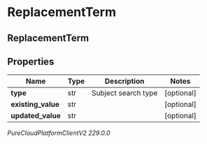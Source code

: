 # ReplacementTerm

## ReplacementTerm

## Properties

|Name | Type | Description | Notes|
|------------ | ------------- | ------------- | -------------|
| **type** | str | Subject search type | [optional] |
| **existing_value** | str |  | [optional] |
| **updated_value** | str |  | [optional] |



_PureCloudPlatformClientV2 229.0.0_
